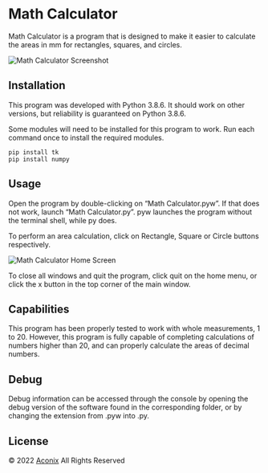 # Math Calculator

Math Calculator is a program that is designed to make it easier to calculate the areas in mm for rectangles, squares, and circles.

![Math Calculator Screenshot](https://i.imgur.com/LFKboRe.png)

## Installation

This program was developed with Python 3.8.6. It should work on other versions, but reliability is guaranteed on Python 3.8.6.

Some modules will need to be installed for this program to work. Run each command once to install the required modules.

```
pip install tk
pip install numpy
```

## Usage

Open the program by double-clicking on “Math Calculator.pyw”. If that does not work, launch “Math Calculator.py”. pyw launches the program without the terminal shell, while py does.

To perform an area calculation, click on Rectangle, Square or Circle buttons respectively.

![Math Calculator Home Screen](https://i.imgur.com/ptfaTuN.png)

To close all windows and quit the program, click quit on the home menu, or click the x button in the top corner of the main window.

## Capabilities

This program has been properly tested to work with whole measurements, 1 to 20. However, this program is fully capable of completing calculations of numbers higher than 20, and can properly calculate the areas of decimal numbers.

## Debug

Debug information can be accessed through the console by opening the debug version of the software found in the corresponding folder, or by changing the extension from .pyw into .py.

## License
© 2022 [Aconix](https://www.github.com/Aconix/) All Rights Reserved
